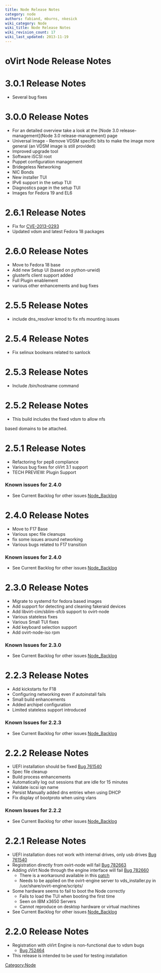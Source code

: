 ```yaml
---
title: Node Release Notes
category: node
authors: fabiand, mburns, nkesick
wiki_category: Node
wiki_title: Node Release Notes
wiki_revision_count: 17
wiki_last_updated: 2013-11-19
---
```


# oVirt Node Release Notes

# 3.0.1 Release Notes

*   Several bug fixes

# **3.0.0 Release Notes**

*   For an detailed overview take a look at the [Node 3.0 release-management](Node 3.0 release-management) page
*   Universal Image - Remove VDSM specific bits to make the image more general (an VDSM image is still provided)
*   Improved upgrade tool
*   Software iSCSI root
*   Puppet configuration management
*   Bridegeless Networking
*   NIC Bonds
*   New installer TUI
*   IPv6 support in the setup TUI
*   Diagnostics page in the setup TUI
*   Images for Fedora 19 and EL6

# 2.6.1 Release Notes

*   Fix for [CVE-2013-0293](https://bugzilla.redhat.com/show_bug.cgi?id=911699)
*   Updated vdsm and latest Fedora 18 packages

# 2.6.0 Release Notes

*   Move to Fedora 18 base
*   Add new Setup UI (based on python-urwid)
*   glusterfs client support added
*   Full Plugin enablement
*   various other enhancements and bug fixes

# 2.5.5 Release Notes

*   include dns_resolver kmod to fix nfs mounting issues

# 2.5.4 Release Notes

*   Fix selinux booleans related to sanlock

# 2.5.3 Release Notes

*   Include /bin/hostname command

# 2.5.2 Release Notes

*   This build includes the fixed vdsm to allow nfs

based domains to be attached.

# 2.5.1 Release Notes

*   Refactoring for pep8 compliance
*   Various bug fixes for oVirt 3.1 support
*   TECH PREVIEW: Plugin Support

### Known issues for 2.4.0

*   See Current Backlog for other issues [Node_Backlog](Node_Backlog)

# 2.4.0 Release Notes

*   Move to F17 Base
*   Various spec file cleanups
*   fix some issues around networking
*   Various bugs related to F17 transition

### Known issues for 2.4.0

*   See Current Backlog for other issues [Node_Backlog](Node_Backlog)

# 2.3.0 Release Notes

*   Migrate to systemd for fedora based images
*   Add support for detecting and cleaning fakeraid devices
*   Add libvirt-cim/sblim-sfcb support to ovirt-node
*   Various stateless fixes
*   Various Small TUI fixes
*   Add keyboard selection support
*   Add ovirt-node-iso rpm

### Known Issues for 2.3.0

*   See Current Backlog for other issues [Node_Backlog](Node_Backlog)

# 2.2.3 Release Notes

*   Add kickstarts for F18
*   Configuring networking even if autoinstall fails
*   Small build enhancements
*   Added archipel configuration
*   Limited stateless support introduced

### Known Issues for 2.2.3

*   See Current Backlog for other issues [Node_Backlog](Node_Backlog)

# 2.2.2 Release Notes

*   UEFI installation should be fixed [Bug 761540](https://bugzilla.redhat.com/show_bug.cgi?id=761540)
*   Spec file cleanup
*   Build process enhancements
*   Automatically log out sessions that are idle for 15 minutes
*   Validate iscsi iqn name
*   Persist Manually added dns entries when using DHCP
*   Fix display of bootproto when using vlans

### Known Issues for 2.2.2

*   See Current Backlog for other issues [Node_Backlog](Node_Backlog)

# 2.2.1 Release Notes

*   UEFI installation does not work with internal drives, only usb drives [Bug 761540](https://bugzilla.redhat.com/show_bug.cgi?id=761540)
*   Registration directly from ovirt-node will fail [Bug 782663](https://bugzilla.redhat.com/show_bug.cgi?id=782663)
*   Adding oVirt Node through the engine interface will fail [Bug 782660](https://bugzilla.redhat.com/show_bug.cgi?id=782660)
    -   There is a workaround available in this [patch](http://gerrit.ovirt.org/#change,1117)
    -   Needs to be applied on the ovirt-engine server to vds_installer.py in /usr/share/ovirt-engine/scripts/
*   Some hardware seems to fail to boot the Node correctly
    -   Fails to load the TUI when booting the first time
    -   Seen on IBM x3650 Servers
    -   Cannot reproduce on desktop hardware or virtual machines
*   See Current Backlog for other issues [Node_Backlog](Node_Backlog)

# 2.2.0 Release Notes

*   Registration with oVirt Engine is non-functional due to vdsm bugs
    -   [Bug 752464](https://bugzilla.redhat.com/show_bug.cgi?id=752464)
*   This release is intended to be used for testing installation

<Category:Node>
